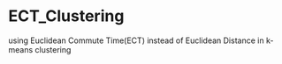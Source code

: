 # ECT_Clustering
using Euclidean Commute Time(ECT) instead of Euclidean Distance in k-means clustering
